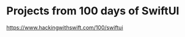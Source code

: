 Projects from 100 days of SwiftUI
=================================

https://www.hackingwithswift.com/100/swiftui

